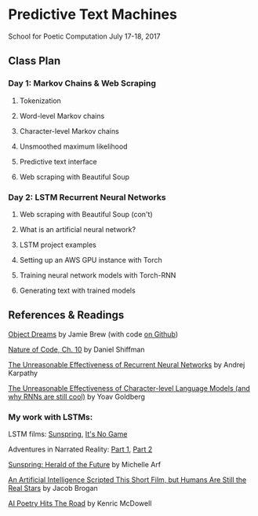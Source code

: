 # Predictive Text Machines

School for Poetic Computation
July 17-18, 2017

## Class Plan

### Day 1: Markov Chains & Web Scraping

1. Tokenization

2. Word-level Markov chains

3. Character-level Markov chains

4. Unsmoothed maximum likelihood

5. Predictive text interface

6. Web scraping with Beautiful Soup


### Day 2: LSTM Recurrent Neural Networks

1. Web scraping with Beautiful Soup (con't)

2. What is an artificial neural network?

3. LSTM project examples

4. Setting up an AWS GPU instance with Torch

5. Training neural network models with Torch-RNN

6. Generating text with trained models


## References & Readings

[Object Dreams](http://objectdreams.tumblr.com/) by Jamie Brew (with code [on Github](https://github.com/jbrew))

[Nature of Code, Ch. 10](http://natureofcode.com/book/chapter-10-neural-networks/) by Daniel Shiffman

[The Unreasonable Effectiveness of Recurrent Neural Networks](http://karpathy.github.io/2015/05/21/rnn-effectiveness/) by Andrej Karpathy

[The Unreasonable Effectiveness of Character-level Language Models (and why RNNs are still cool)](http://nbviewer.jupyter.org/gist/yoavg/d76121dfde2618422139) by Yoav Goldberg



### My work with LSTMs:

LSTM films: [Sunspring](https://www.youtube.com/watch?v=LY7x2Ihqjmc), [It's No Game](https://www.youtube.com/watch?v=5qPgG98_CQ8)

Adventures in Narrated Reality: [Part 1](https://medium.com/artists-and-machine-intelligence/adventures-in-narrated-reality-6516ff395ba3), [Part 2](https://medium.com/artists-and-machine-intelligence/adventures-in-narrated-reality-part-ii-dc585af054cb)

[Sunspring: Herald of the Future](http://dimthehouselights.com/2017/02/sunspring-herald-of-the-future/) by Michelle Arf

[An Artificial Intelligence Scripted This Short Film, but Humans Are Still the Real Stars](http://www.slate.com/blogs/future_tense/2016/06/09/the_a_i_scripted_film_sunspring_starring_thomas_middleditch_shows_limits.html) by Jacob Brogan

[AI Poetry Hits The Road](https://medium.com/artists-and-machine-intelligence/ai-poetry-hits-the-road-eb685dfc1544) by Kenric McDowell






